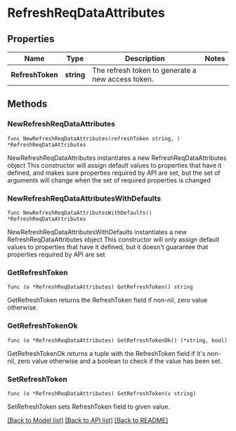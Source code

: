 # RefreshReqDataAttributes

## Properties

Name | Type | Description | Notes
------------ | ------------- | ------------- | -------------
**RefreshToken** | **string** | The refresh token to generate a new access token. | 

## Methods

### NewRefreshReqDataAttributes

`func NewRefreshReqDataAttributes(refreshToken string, ) *RefreshReqDataAttributes`

NewRefreshReqDataAttributes instantiates a new RefreshReqDataAttributes object
This constructor will assign default values to properties that have it defined,
and makes sure properties required by API are set, but the set of arguments
will change when the set of required properties is changed

### NewRefreshReqDataAttributesWithDefaults

`func NewRefreshReqDataAttributesWithDefaults() *RefreshReqDataAttributes`

NewRefreshReqDataAttributesWithDefaults instantiates a new RefreshReqDataAttributes object
This constructor will only assign default values to properties that have it defined,
but it doesn't guarantee that properties required by API are set

### GetRefreshToken

`func (o *RefreshReqDataAttributes) GetRefreshToken() string`

GetRefreshToken returns the RefreshToken field if non-nil, zero value otherwise.

### GetRefreshTokenOk

`func (o *RefreshReqDataAttributes) GetRefreshTokenOk() (*string, bool)`

GetRefreshTokenOk returns a tuple with the RefreshToken field if it's non-nil, zero value otherwise
and a boolean to check if the value has been set.

### SetRefreshToken

`func (o *RefreshReqDataAttributes) SetRefreshToken(v string)`

SetRefreshToken sets RefreshToken field to given value.



[[Back to Model list]](../README.md#documentation-for-models) [[Back to API list]](../README.md#documentation-for-api-endpoints) [[Back to README]](../README.md)


